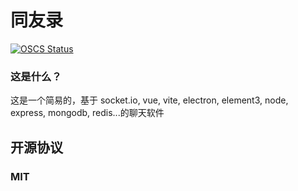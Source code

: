 # 同友录


[![OSCS Status](https://www.oscs1024.com/platform/badge/Lao-Qi/TonYouLu.svg?size=small)](https://www.oscs1024.com/project/Lao-Qi/TonYouLu?ref=badge_small)
### 这是什么？

这是一个简易的，基于 socket.io, vue, vite, electron, element3, node, express, mongodb, redis...的聊天软件
</br>

## 开源协议

### MIT
